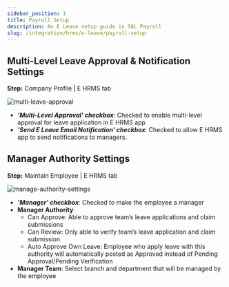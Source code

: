 ```yaml
---
sidebar_position: 1
title: Payroll Setup
description: An E Leave setup guide in SQL Payroll
slug: /integration/hrms/e-leave/payroll-setup
---
```


## Multi-Level Leave Approval & Notification Settings

**Step:** Company Profile | E HRMS tab

![multi-leave-approval](../../../../static/img/integration/hrms/e-leave/multi-leave-approval.png)

- ***'Multi-Level Approval' checkbox***: Checked to enable multi-level approval for leave application in E HRMS app
- ***'Send E Leave Email Notification' checkbox***: Checked to allow E HRMS app to send notifications to managers.

## Manager Authority Settings

**Step:** Maintain Employee | E HRMS tab

![manage-authority-settings](../../../../static/img/integration/hrms/e-leave/manage-authority-settings.png)

- ***'Manager' checkbox***: Checked to make the employee a manager
- **Manager Authority**:
    - Can Approve: Able to approve team’s leave applications and claim submissions
    - Can Review: Only able to verify team’s leave application and claim submission
    - Auto Approve Own Leave:  Employee who apply leave with this authority will automatically posted as Approved instead of Pending Approval/Pending Verification
- **Manager Team**: Select branch and department that will be managed by the employee